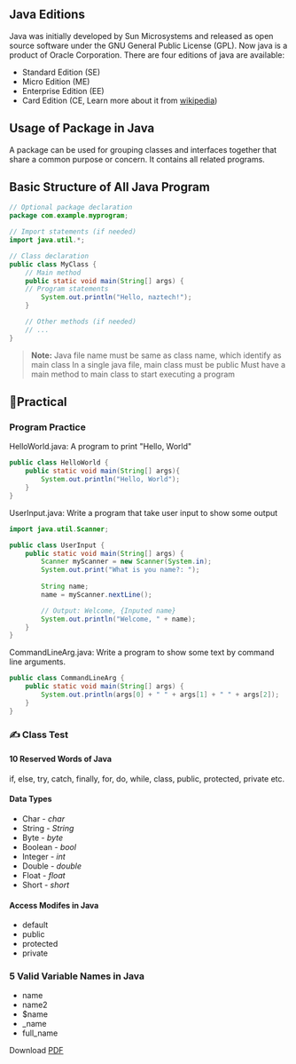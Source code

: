 ## Java Editions

Java was initially developed by Sun Microsystems and released as open source software under the GNU General Public License (GPL). Now java is a product of Oracle Corporation. There are four editions of java are available:

- Standard Edition (SE)
- Micro Edition (ME)
- Enterprise Edition (EE)
- Card Edition (CE, Learn more about it from [wikipedia](https://en.wikipedia.org/wiki/Java_Card))

## Usage of Package in Java

A package can be used for grouping classes and interfaces together that share a common purpose or concern. It contains all related programs.

## Basic Structure of All Java Program

```java
// Optional package declaration
package com.example.myprogram;

// Import statements (if needed)
import java.util.*;

// Class declaration
public class MyClass {
    // Main method
    public static void main(String[] args) {
    // Program statements
        System.out.println("Hello, naztech!");
    }

    // Other methods (if needed)
    // ...
}
```

> **Note:**
> Java file name must be same as class name, which identify as main class
> In a single java file, main class must be public
> Must have a main method to main class to start executing a program

## 📝Practical
### Program Practice
HelloWorld.java: A program to print "Hello, World"
```java
public class HelloWorld {
	public static void main(String[] args){
		System.out.println("Hello, World");
	}
}
```

UserInput.java: Write a program that take user input to show some output
```java
import java.util.Scanner;

public class UserInput {
	public static void main(String[] args) {
		Scanner myScanner = new Scanner(System.in);
		System.out.print("What is you name?: ");
		
		String name;
		name = myScanner.nextLine();

		// Output: Welcome, {Inputed name}
		System.out.println("Welcome, " + name);
	}
}
```

CommandLineArg.java: Write a program to show some text by command line arguments.
```java
public class CommandLineArg {
	public static void main(String[] args) {
		System.out.println(args[0] + " " + args[1] + " " + args[2]);
	}
}
```

### ✍ Class Test

#### 10 Reserved Words of Java
if, else, try, catch, finally, for, do, while, class, public, protected, private etc.

#### Data Types
- Char - *char*
- String - *String*
- Byte - *byte*
- Boolean - *bool*
- Integer - *int*
- Double - *double*
- Float - *float*
- Short - *short*

#### Access Modifes in Java
- default
- public
- protected
- private

### 5 Valid Variable Names in Java
- name
- name2
- $name
- _name
- full_name


Download [PDF](../../pdf_files/class2.pdf)